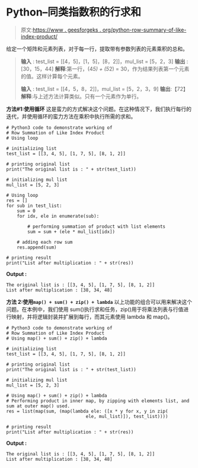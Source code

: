 # Python–同类指数积的行求和

> 原文:[https://www . geesforgeks . org/python-row-summary-of-like-index-product/](https://www.geeksforgeeks.org/python-row-summation-of-like-index-product/)

给定一个矩阵和元素列表，对于每一行，提取带有参数列表的元素乘积的总和。

> **输入** : test_list = [[4，5]，[1，5]，[8，2]]，mul_list = [5，2，3]
> **输出** : [30，15，44]
> **解释**:第一行，(4*5) + (5*2) = 30，作为结果列表第一个元素的值。这样计算每个元素。
> 
> **输入** : test_list = [[4，5，8，2]]，mul_list = [5，2，3，9]
> **输出**:【72】
> **解释**:与上述方法计算类似。只有一个元素作为单行。

**方法#1:使用循环**
这是蛮力的方式解决这个问题。在这种情况下，我们执行每行的迭代，并使用循环的蛮力方法在乘积中执行所需的求和。

```
# Python3 code to demonstrate working of 
# Row Summation of Like Index Product
# Using loop

# initializing list
test_list = [[3, 4, 5], [1, 7, 5], [8, 1, 2]] 

# printing original list
print("The original list is : " + str(test_list))

# initializing mul list  
mul_list = [5, 2, 3]

# Using loop
res = []
for sub in test_list:
    sum = 0
    for idx, ele in enumerate(sub):

        # performing summation of product with list elements
        sum = sum + (ele * mul_list[idx])

    # adding each row sum
    res.append(sum)

# printing result 
print("List after multiplication : " + str(res))
```

**Output :**

```
The original list is : [[3, 4, 5], [1, 7, 5], [8, 1, 2]]
List after multiplication : [38, 34, 48]

```

**方法 2:使用`map() + sum() + zip() + lambda`**
以上功能的组合可以用来解决这个问题。在本例中，我们使用 sum()执行求和任务，zip()用于将乘法列表与行值进行映射，并将逻辑封装并扩展到每行，而其元素使用 lambda 和 map()。

```
# Python3 code to demonstrate working of 
# Row Summation of Like Index Product
# Using map() + sum() + zip() + lambda

# initializing list
test_list = [[3, 4, 5], [1, 7, 5], [8, 1, 2]] 

# printing original list
print("The original list is : " + str(test_list))

# initializing mul list  
mul_list = [5, 2, 3]

# Using map() + sum() + zip() + lambda
# Performing product in inner map, by zipping with elements list, and sum at outer map() used.
res = list(map(sum, (map(lambda ele: ([x * y for x, y in zip(
                              ele, mul_list)]), test_list))))

# printing result 
print("List after multiplication : " + str(res))
```

**Output :**

```
The original list is : [[3, 4, 5], [1, 7, 5], [8, 1, 2]]
List after multiplication : [38, 34, 48]

```